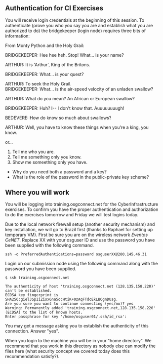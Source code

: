 # 

## Authentication for CI Exercises

You will receive login credentials at the beginning of this session. To authenticate (prove you who you say you are and establish what you are authorized to do) the bridgekeeper (login node) requires three bits of information: 

From Monty Python and the Holy Grail: 

BRIDGEKEEPER: Hee hee heh. Stop! What... is your name?

ARTHUR: It is 'Arthur', King of the Britons.

BRIDGEKEEPER: What... is your quest?

ARTHUR: To seek the Holy Grail.
\
BRIDGEKEEPER: What... is the air-speed velocity of an unladen swallow?

ARTHUR: What do you mean? An African or European swallow?

BRIDGEKEEPER: Huh? I-- I don't know that. Auuuuuuuugh!

BEDEVERE: How do know so much about swallows?

ARTHUR: Well, you have to know these things when you're a king, you know. 

or... 

1) Tell me who you are. 
2) Tell me something only you know.
3) Show me someething only you have.  

* Why do you need both a password and a key?
* What is the role of the password in the public-private key scheme? 

## Where you will work

You will be logging into training.osgconnect.net for the CyberInfrastructure exercises. To confirm you have the proper authentication and authorization to do the exercises tomorrow and Friday we will test logins today. 

Due to the local network firewall setup (another security mechanism) and key installation, we will go to Brazil first (thanks to Raphael for setting up temporary VM). First be sure you are on the wireless network *Eventos CeNET*. Replace XX with your osguser ID and use the password you have been supplied with the following command. 

```
ssh -o PreferredAuthentications=password osguserXX@200.145.46.31
```

Login on our submission node using the following command along with the password you have been supplied. 

```
$ ssh training.osgconnect.net

The authenticity of host 'training.osgconnect.net (128.135.158.220)' can't be established.
ECDSA key fingerprint is SHA256:gielJSpIiZisxGna5ocHtiK+0zAqFTdcEkLBOgnDUsg.
Are you sure you want to continue connecting (yes/no)? yes
Warning: Permanently added 'training.osgconnect.net,128.135.158.220' (ECDSA) to the list of known hosts.
Enter passphrase for key '/home/osguser01/.ssh/id_rsa':
```

You may get a message asking you to establish the authenticity of this connection. Answer "yes". 

When you login to the machine you will be in your "home directory".  We recommend that you work in this directory as nobody else can modify the files here (what security concept we covered today does this recommendation satisfy?).
